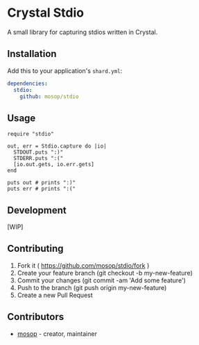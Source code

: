 # Crystal Stdio

A small library for capturing stdios written in Crystal.

## Installation

Add this to your application's `shard.yml`:

```yaml
dependencies:
  stdio:
    github: mosop/stdio
```

## Usage

```crystal
require "stdio"

out, err = Stdio.capture do |io|
  STDOUT.puts ":)"
  STDERR.puts ":("
  [io.out.gets, io.err.gets]
end

puts out # prints ":)"
puts err # prints ":("
```

## Development

[WIP]

## Contributing

1. Fork it ( https://github.com/mosop/stdio/fork )
2. Create your feature branch (git checkout -b my-new-feature)
3. Commit your changes (git commit -am 'Add some feature')
4. Push to the branch (git push origin my-new-feature)
5. Create a new Pull Request

## Contributors

- [mosop](https://github.com/mosop) - creator, maintainer
